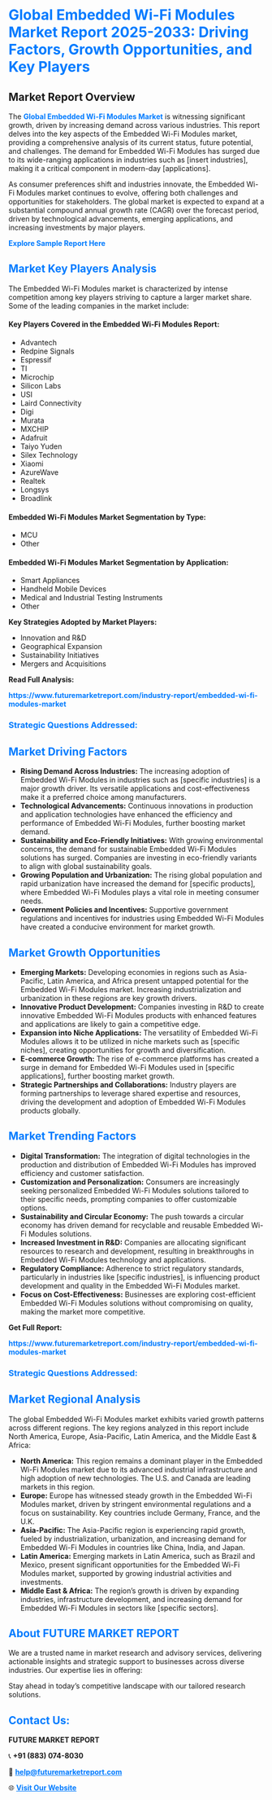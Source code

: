<h1 style="color: #007BFF;">Global Embedded Wi-Fi Modules Market Report 2025-2033: Driving Factors, Growth Opportunities, and Key Players</h1>

<section id="overview">
<h2>Market Report Overview</h2>
<p>The <a href="https://www.futuremarketreport.com/industry-report/embedded-wi-fi-modules-market" style="color: #007BFF; text-decoration: none;"><strong>Global Embedded Wi-Fi Modules Market</strong></a> is witnessing significant growth, driven by increasing demand across various industries. This report delves into the key aspects of the Embedded Wi-Fi Modules market, providing a comprehensive analysis of its current status, future potential, and challenges. The demand for Embedded Wi-Fi Modules has surged due to its wide-ranging applications in industries such as [insert industries], making it a critical component in modern-day [applications].</p>
<p>As consumer preferences shift and industries innovate, the Embedded Wi-Fi Modules market continues to evolve, offering both challenges and opportunities for stakeholders. The global market is expected to expand at a substantial compound annual growth rate (CAGR) over the forecast period, driven by technological advancements, emerging applications, and increasing investments by major players.</p>
</section>

<section id="overview">
<p><a href="https://www.futuremarketreport.com/request-sample/reportId=82281" style="color: #007BFF; text-decoration: none;"><strong>Explore Sample Report Here</strong></a></p>
</section>

<section id="key-players">
<h2 style="color: #007BFF;">Market Key Players Analysis</h2>
<p>The Embedded Wi-Fi Modules market is characterized by intense competition among key players striving to capture a larger market share. Some of the leading companies in the market include:</p>
<h4>Key Players Covered in the Embedded Wi-Fi Modules Report:</h4>
<ul><li>Advantech</li><li>Redpine Signals</li><li>Espressif</li><li>TI</li><li>Microchip</li><li>Silicon Labs</li><li>USI</li><li>Laird Connectivity</li><li>Digi</li><li>Murata</li><li>MXCHIP</li><li>Adafruit</li><li>Taiyo Yuden</li><li>Silex Technology</li><li>Xiaomi</li><li>AzureWave</li><li>Realtek</li><li>Longsys</li><li>Broadlink</li></ul>
<h4>Embedded Wi-Fi Modules Market Segmentation by Type:</h4>
<ul><li>MCU</li><li>Other</li></ul>

<h4>Embedded Wi-Fi Modules Market Segmentation by Application:</h4>
<ul><li>Smart Appliances</li><li>Handheld Mobile Devices</li><li>Medical and Industrial Testing Instruments</li><li>Other</li></ul>
<p><strong>Key Strategies Adopted by Market Players:</strong></p>
<ul>
<li>Innovation and R&D</li>
<li>Geographical Expansion</li>
<li>Sustainability Initiatives</li>
<li>Mergers and Acquisitions</li>
</ul>
</section>

<section>
<p><strong>Read Full Analysis: </strong></p><a href="https://www.futuremarketreport.com/industry-report/embedded-wi-fi-modules-market" style="color: #007BFF; text-decoration: none;"><strong>https://www.futuremarketreport.com/industry-report/embedded-wi-fi-modules-market</strong></a>
<h3 style="color: #007BFF;">Strategic Questions Addressed:</h3>
</section>

<section id="driving-factors">
<h2 style="color: #007BFF;">Market Driving Factors</h2>
<ul>
<li><strong>Rising Demand Across Industries:</strong> The increasing adoption of Embedded Wi-Fi Modules in industries such as [specific industries] is a major growth driver. Its versatile applications and cost-effectiveness make it a preferred choice among manufacturers.</li>
<li><strong>Technological Advancements:</strong> Continuous innovations in production and application technologies have enhanced the efficiency and performance of Embedded Wi-Fi Modules, further boosting market demand.</li>
<li><strong>Sustainability and Eco-Friendly Initiatives:</strong> With growing environmental concerns, the demand for sustainable Embedded Wi-Fi Modules solutions has surged. Companies are investing in eco-friendly variants to align with global sustainability goals.</li>
<li><strong>Growing Population and Urbanization:</strong> The rising global population and rapid urbanization have increased the demand for [specific products], where Embedded Wi-Fi Modules plays a vital role in meeting consumer needs.</li>
<li><strong>Government Policies and Incentives:</strong> Supportive government regulations and incentives for industries using Embedded Wi-Fi Modules have created a conducive environment for market growth.</li>
</ul>
</section>

<section id="growth-opportunities">
<h2 style="color: #007BFF;">Market Growth Opportunities</h2>
<ul>
<li><strong>Emerging Markets:</strong> Developing economies in regions such as Asia-Pacific, Latin America, and Africa present untapped potential for the Embedded Wi-Fi Modules market. Increasing industrialization and urbanization in these regions are key growth drivers.</li>
<li><strong>Innovative Product Development:</strong> Companies investing in R&D to create innovative Embedded Wi-Fi Modules products with enhanced features and applications are likely to gain a competitive edge.</li>
<li><strong>Expansion into Niche Applications:</strong> The versatility of Embedded Wi-Fi Modules allows it to be utilized in niche markets such as [specific niches], creating opportunities for growth and diversification.</li>
<li><strong>E-commerce Growth:</strong> The rise of e-commerce platforms has created a surge in demand for Embedded Wi-Fi Modules used in [specific applications], further boosting market growth.</li>
<li><strong>Strategic Partnerships and Collaborations:</strong> Industry players are forming partnerships to leverage shared expertise and resources, driving the development and adoption of Embedded Wi-Fi Modules products globally.</li>
</ul>
</section>

<section id="trending-factors">
<h2 style="color: #007BFF;">Market Trending Factors</h2>
<ul>
<li><strong>Digital Transformation:</strong> The integration of digital technologies in the production and distribution of Embedded Wi-Fi Modules has improved efficiency and customer satisfaction.</li>
<li><strong>Customization and Personalization:</strong> Consumers are increasingly seeking personalized Embedded Wi-Fi Modules solutions tailored to their specific needs, prompting companies to offer customizable options.</li>
<li><strong>Sustainability and Circular Economy:</strong> The push towards a circular economy has driven demand for recyclable and reusable Embedded Wi-Fi Modules solutions.</li>
<li><strong>Increased Investment in R&D:</strong> Companies are allocating significant resources to research and development, resulting in breakthroughs in Embedded Wi-Fi Modules technology and applications.</li>
<li><strong>Regulatory Compliance:</strong> Adherence to strict regulatory standards, particularly in industries like [specific industries], is influencing product development and quality in the Embedded Wi-Fi Modules market.</li>
<li><strong>Focus on Cost-Effectiveness:</strong> Businesses are exploring cost-efficient Embedded Wi-Fi Modules solutions without compromising on quality, making the market more competitive.</li>
</ul>
</section>

<section>
<p><strong>Get Full Report: </strong></p><a href="https://www.futuremarketreport.com/industry-report/embedded-wi-fi-modules-market" style="color: #007BFF; text-decoration: none;"><strong>https://www.futuremarketreport.com/industry-report/embedded-wi-fi-modules-market</strong></a>
<h3 style="color: #007BFF;">Strategic Questions Addressed:</h3>
</section>


<section id="regional-analysis">
<h2 style="color: #007BFF;">Market Regional Analysis</h2>
<p>The global Embedded Wi-Fi Modules market exhibits varied growth patterns across different regions. The key regions analyzed in this report include North America, Europe, Asia-Pacific, Latin America, and the Middle East & Africa:</p>
<ul>
<li><strong>North America:</strong> This region remains a dominant player in the Embedded Wi-Fi Modules market due to its advanced industrial infrastructure and high adoption of new technologies. The U.S. and Canada are leading markets in this region.</li>
<li><strong>Europe:</strong> Europe has witnessed steady growth in the Embedded Wi-Fi Modules market, driven by stringent environmental regulations and a focus on sustainability. Key countries include Germany, France, and the U.K.</li>
<li><strong>Asia-Pacific:</strong> The Asia-Pacific region is experiencing rapid growth, fueled by industrialization, urbanization, and increasing demand for Embedded Wi-Fi Modules in countries like China, India, and Japan.</li>
<li><strong>Latin America:</strong> Emerging markets in Latin America, such as Brazil and Mexico, present significant opportunities for the Embedded Wi-Fi Modules market, supported by growing industrial activities and investments.</li>
<li><strong>Middle East & Africa:</strong> The region’s growth is driven by expanding industries, infrastructure development, and increasing demand for Embedded Wi-Fi Modules in sectors like [specific sectors].</li>
</ul>
</section>

<footer>
<h2 style="color: #007BFF;">About FUTURE MARKET REPORT</h2>
<p>We are a trusted name in market research and advisory services, delivering actionable insights and strategic support to businesses across diverse industries. Our expertise lies in offering:</p>

<p>Stay ahead in today’s competitive landscape with our tailored research solutions.</p>

<h2 style="color: #007BFF;">Contact Us:</h2>
<p><strong>FUTURE MARKET REPORT</strong></p>
<p>📞 <strong>+91 (883) 074-8030</strong></p>
<p>📧 <strong><a href="mailto:help@futuremarketreport.com" style="color: #007BFF;">help@futuremarketreport.com</a></strong></p>
<p>🌐 <strong><a href="https://www.futuremarketreport.com/" style="color: #007BFF;">Visit Our Website</a></strong></p>
</footer>